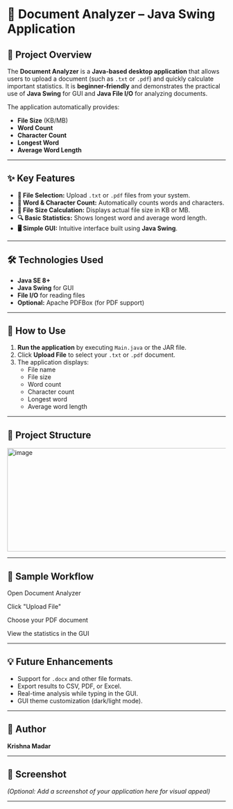 # 📄 Document Analyzer – Java Swing Application

## 🔹 Project Overview
The **Document Analyzer** is a **Java-based desktop application** that allows users to upload a document (such as `.txt` or `.pdf`) and quickly calculate important statistics. It is **beginner-friendly** and demonstrates the practical use of **Java Swing** for GUI and **Java File I/O** for analyzing documents.

The application automatically provides:

- **File Size** (KB/MB)  
- **Word Count**  
- **Character Count**  
- **Longest Word**  
- **Average Word Length**  

---

## ✨ Key Features
- **📂 File Selection:** Upload `.txt` or `.pdf` files from your system.  
- **📝 Word & Character Count:** Automatically counts words and characters.  
- **📏 File Size Calculation:** Displays actual file size in KB or MB.  
- **🔍 Basic Statistics:** Shows longest word and average word length.  
- **🖥️ Simple GUI:** Intuitive interface built using **Java Swing**.  

---

## 🛠 Technologies Used
- **Java SE 8+**  
- **Java Swing** for GUI  
- **File I/O** for reading files  
- **Optional:** Apache PDFBox (for PDF support)  

---

## 🚀 How to Use
1. **Run the application** by executing `Main.java` or the JAR file.  
2. Click **Upload File** to select your `.txt` or `.pdf` document.  
3. The application displays:  
   - File name  
   - File size  
   - Word count  
   - Character count  
   - Longest word  
   - Average word length  

---

## 📂 Project Structure

<img width="619" height="238" alt="image" src="https://github.com/user-attachments/assets/a73e1ef4-1790-4252-9c64-dba20ed6d8d5" />


---

## 🔹 Sample Workflow

Open Document Analyzer

Click "Upload File"

Choose your PDF document

View the statistics in the GUI


---

## 💡 Future Enhancements
- Support for `.docx` and other file formats.  
- Export results to CSV, PDF, or Excel.  
- Real-time analysis while typing in the GUI.  
- GUI theme customization (dark/light mode).  

---

## 👤 Author
**Krishna Madar**  

---

## 📸 Screenshot
*(Optional: Add a screenshot of your application here for visual appeal)*  


---




